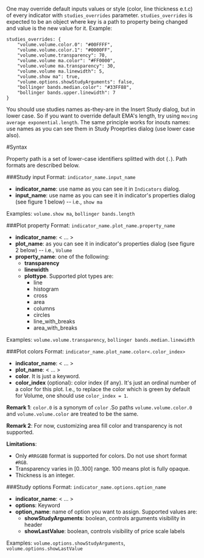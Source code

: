 One may override default inputs values or style (color, line thickness e.t.c) of every indicator with `studies_overrides` parameter. `studies_overrides` is expected to be an object where key is a path to property being changed and value is the new value for it. Example:
```
studies_overrides: {
    "volume.volume.color.0": "#00FFFF",
    "volume.volume.color.1": "#0000FF",
    "volume.volume.transparency": 70,
    "volume.volume ma.color": "#FF0000",
    "volume.volume ma.transparency": 30,
    "volume.volume ma.linewidth": 5,
    "volume.show ma": true,
    "volume.options.showStudyArguments": false,
    "bollinger bands.median.color": "#33FF88",
    "bollinger bands.upper.linewidth": 7
}
```

You should use studies names as-they-are in the Insert Study dialog, but in lower case. So if you want to override default EMA's length, try using `moving average exponential.length`. The same principle works for inouts names: use names as you can see them in Study Proeprties dialog (use lower case also).

#Syntax

Property path is a set of lower-case identifiers splitted with dot (`.`). Path formats are described below.

###Study input
Format: `indicator_name.input_name`

* **indicator_name**: use name as you can see it in `Indicators` dialog.  
* **input_name**: use name as you can see it in indicator's properties dialog (see figure 1 below) -- i.e., `show ma`

Examples: `volume.show ma`, `bollinger bands.length`

###Plot property
Format: `indicator_name.plot_name.property_name`

* **indicator_name**:  < ... >
* **plot_name**: as you can see it in indicator's properties dialog (see figure 2 below) -- i.e., `Volume`
* **property_name**: one of the following:
  * **transparency**
  * **linewidth**
  * **plottype**. Supported plot types are:
    * line
    * histogram
    * cross
    * area
    * columns
    * circles
    * line_with_breaks
    * area_with_breaks


Examples: `volume.volume.transparency`, `bollinger bands.median.linewidth`

###Plot colors
Format: `indicator_name.plot_name.color<.color_index>`

* **indicator_name**:  < ... >
* **plot_name**:  < ... >
* **color**. It is just a keyword.
* **color_index** (optional): color index (if any). It's just an ordinal number of a color for this plot. I.e., to replace the color which is green by default for Volume, one should use `color_index = 1`.

**Remark 1**: `color.0` is a synonym of `color` .So paths `volume.volume.color.0` and `volume.volume.color` are treated to be the same.

**Remark 2**: For now, customizing area fill color and transparency is not supported.

**Limitations**:
* Only `#RRGGBB` format is supported for colors. Do not use short format `#RGB`.
* Transparency varies in [0..100] range. 100 means plot is fully opaque.
* Thickness is an integer.

###Study options
Format: `indicator_name.options.option_name`

* **indicator_name**:  < ... >
* **options**:  Keyword
* **option_name**: name of option you want to assign. Supported values are:
  * **showStudyArguments**: boolean, controls arguments visibility in header
  * **showLastValue**: boolean, controls visibility of price scale labels

Examples: `volume.options.showStudyArguments`, `volume.options.showLastValue`